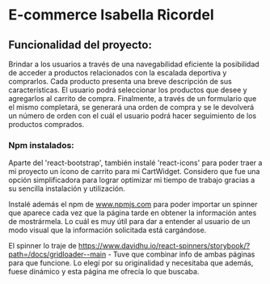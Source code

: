 # E-commerce Isabella Ricordel

## Funcionalidad del proyecto:

Brindar a los usuarios a través de una navegabilidad eficiente la posibilidad de acceder a productos relacionados con la escalada deportiva y comprarlos.
Cada producto presenta una breve descripción de sus características.
El usuario podrá seleccionar los productos que desee y agregarlos al carrito de compra. Finalmente, a través de un formulario que el mismo completará, se generará una orden de compra y se le devolverá un número de orden con el cuál el usuario podrá hacer seguimiento de los productos comprados.

### Npm instalados:

Aparte del 'react-bootstrap', también instalé 'react-icons' para poder traer a mi proyecto un ícono de carrito para mi CartWidget. Considero que fue una opción simplificadora para lograr optimizar mi tiempo de trabajo gracias a su sencilla instalación y utilización.

Instalé además el npm de www.npmjs.com para poder importar un spinner que aparece cada vez que la página tarde en obtener la información antes de mostrármela. Lo cuál es muy útil para dar a entender al usuario de un modo visual que la información solicitada está cargándose.

El spinner lo traje de https://www.davidhu.io/react-spinners/storybook/?path=/docs/gridloader--main - Tuve que combinar info de ambas páginas para que funcione. Lo elegí por su originalidad y necesitaba que además, fuese dinámico y esta página me ofrecía lo que buscaba.